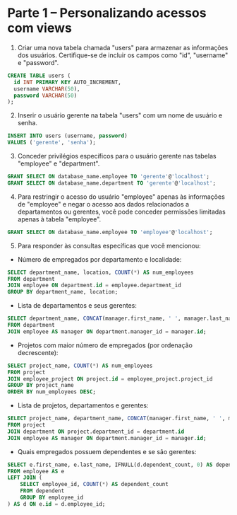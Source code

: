 # Parte 1 – Personalizando acessos com views

1. Criar uma nova tabela chamada "users" para armazenar as informações dos usuários. Certifique-se de incluir os campos como "id", "username" e "password".

```sql
CREATE TABLE users (
  id INT PRIMARY KEY AUTO_INCREMENT,
  username VARCHAR(50),
  password VARCHAR(50)
);
```

2. Inserir o usuário gerente na tabela "users" com um nome de usuário e senha.
```sql
INSERT INTO users (username, password)
VALUES ('gerente', 'senha');
```

3. Conceder privilégios específicos para o usuário gerente nas tabelas "employee" e "department".
```sql
GRANT SELECT ON database_name.employee TO 'gerente'@'localhost';
GRANT SELECT ON database_name.department TO 'gerente'@'localhost';
```

4. Para restringir o acesso do usuário "employee" apenas às informações de "employee" e negar o acesso aos dados relacionados a departamentos ou gerentes, você pode conceder permissões limitadas apenas à tabela "employee".
```sql
GRANT SELECT ON database_name.employee TO 'employee'@'localhost';
```

5. Para responder às consultas específicas que você mencionou:

- Número de empregados por departamento e localidade:
```sql
SELECT department_name, location, COUNT(*) AS num_employees
FROM department
JOIN employee ON department.id = employee.department_id
GROUP BY department_name, location;
```

- Lista de departamentos e seus gerentes:
```sql
SELECT department_name, CONCAT(manager.first_name, ' ', manager.last_name) AS manager_name
FROM department
JOIN employee AS manager ON department.manager_id = manager.id;
```

- Projetos com maior número de empregados (por ordenação decrescente):
```sql
SELECT project_name, COUNT(*) AS num_employees
FROM project
JOIN employee_project ON project.id = employee_project.project_id
GROUP BY project_name
ORDER BY num_employees DESC;
```

- Lista de projetos, departamentos e gerentes:
```sql
SELECT project_name, department_name, CONCAT(manager.first_name, ' ', manager.last_name) AS manager_name
FROM project
JOIN department ON project.department_id = department.id
JOIN employee AS manager ON department.manager_id = manager.id;
```

- Quais empregados possuem dependentes e se são gerentes:
```sql
SELECT e.first_name, e.last_name, IFNULL(d.dependent_count, 0) AS dependent_count, IF(e.manager_id IS NOT NULL, 'Yes', 'No') AS is_manager
FROM employee AS e
LEFT JOIN (
    SELECT employee_id, COUNT(*) AS dependent_count
    FROM dependent
    GROUP BY employee_id
) AS d ON e.id = d.employee_id;
```


```sql
```


```sql
```


```sql
```
